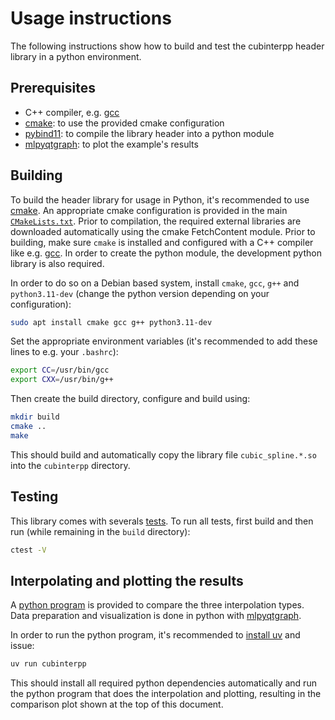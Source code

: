 # Usage instructions

The following instructions show how to build and test the cubinterpp header
library in a python environment.

## Prerequisites

- C++ compiler, e.g. [gcc](https://gcc.gnu.org/)
- [cmake](https://cmake.org/): to use the provided cmake configuration
- [pybind11](https://github.com/pybind/pybind11): to compile the library header
  into a python module
- [mlpyqtgraph](https://github.com/swvanbuuren/mlpyqtgraph): to plot the
  example's results

## Building

To build the header library for usage in Python, it's recommended to use
[cmake](https://cmake.org/). An appropriate cmake configuration is provided in
the main
[`CMakeLists.txt`](https://github.com/swvanbuuren/cubinterpp/blob/master/CMakeLists.txt).
Prior to compilation, the required external libraries are downloaded
automatically using the cmake FetchContent module. Prior to building, make sure
`cmake` is installed and configured with a C++ compiler like e.g.
[gcc](https://gcc.gnu.org/). In order to create the python module, the
development python library is also required.

In order to do so on a Debian based system, install `cmake`, `gcc`, `g++` and
`python3.11-dev` (change the python version depending on your configuration):

```bash
sudo apt install cmake gcc g++ python3.11-dev
```

Set the appropriate environment variables (it's recommended to add these lines
to e.g. your `.bashrc`):

```bash
export CC=/usr/bin/gcc
export CXX=/usr/bin/g++
```

Then create the build directory, configure and build using:

```bash
mkdir build
cmake ..
make
```

This should build and automatically copy the library file `cubic_spline.*.so`
into the `cubinterpp` directory.

## Testing

This library comes with severals
[tests](https://github.com/swvanbuuren/cubinterpp/tree/master/tests). To run all
tests, first build and then run (while remaining in the `build` directory):

```bash
ctest -V
```

## Interpolating and plotting the results

A [python
program](https://github.com/swvanbuuren/cubinterpp/blob/master/cubinterpp/main.py)
is provided to compare the three interpolation types. Data preparation and
visualization is done in python with
[mlpyqtgraph](https://github.com/swvanbuuren/mlpyqtgraph).

In order to run the python program, it's recommended to [install
uv](https://docs.astral.sh/uv/getting-started/installation/#standalone-installer)
and issue:

```bash
uv run cubinterpp 
```

This should install all required python dependencies automatically and run the
python program that does the interpolation and plotting, resulting in the
comparison plot shown at the top of this document.
